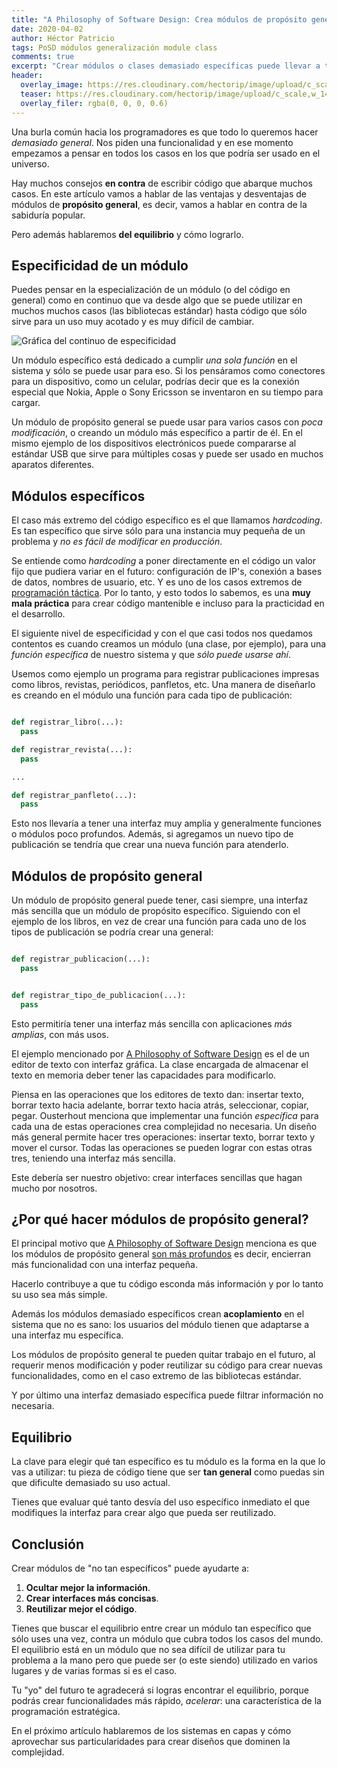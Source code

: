 ```yaml
---
title: "A Philosophy of Software Design: Crea módulos de propósito general"
date: 2020-04-02
author: Héctor Patricio
tags: PoSD módulos generalización module class
comments: true
excerpt: "Crear módulos o clases demasiado específicas puede llevar a tu código a ser difícil de mantener, veamos por qué te conviene crear módulos de propósito general."
header:
  overlay_image: https://res.cloudinary.com/hectorip/image/upload/c_scale,w_1400/v1584726013/D750CDED-7745-4A56-8B3D-5CD33D2893E6_vqdgzb.jpg
  teaser: https://res.cloudinary.com/hectorip/image/upload/c_scale,w_1400/v1584726013/D750CDED-7745-4A56-8B3D-5CD33D2893E6_vqdgzb.jpg
  overlay_filer: rgba(0, 0, 0, 0.6)
---
```


Una burla común hacia los programadores es que todo lo queremos hacer _demasiado general_. Nos piden una funcionalidad y en ese momento empezamos a pensar en todos los casos en los que podría ser usado en el universo.

Hay muchos consejos **en contra** de escribir código que abarque
muchos casos. En este artículo vamos a hablar de las ventajas y
desventajas de módulos de **propósito general**, es decir, vamos a
hablar en contra de la sabiduría popular.

Pero además hablaremos **del equilibrio** y cómo lograrlo.

## Especificidad de un módulo

Puedes pensar en la especialización de un módulo (o del código en general) como en continuo que va desde algo que se puede utilizar en muchos muchos casos (las bibliotecas estándar) hasta código que sólo sirve para un uso muy acotado y es muy difícil de cambiar.

![Gráfica del continuo de especificidad](https://res.cloudinary.com/hectorip/image/upload/c_scale,w_1200/v1585279283/7655B57E-A45D-4832-A0D6-41670C22D6CA_boy7ej.png)

Un módulo específico está dedicado a cumplir _una sola función_ en el sistema y sólo se puede usar para eso. Si los pensáramos como conectores para un dispositivo, como un celular, podrías decir que es la conexión especial que Nokia, Apple o Sony Ericsson se inventaron en su tiempo para cargar.

Un módulo de propósito general se puede usar para varios casos con _poca modificación_, o creando un módulo más específico a partir de él. En el mismo ejemplo de los dispositivos electrónicos puede compararse al estándar USB que sirve para múltiples cosas y puede ser usado en muchos aparatos diferentes.

## Módulos específicos

El caso más extremo del código específico es el que llamamos _hardcoding_. Es tan específico que sirve sólo para una instancia muy pequeña de un problema y _no es fácil de modificar en producción_.

Se entiende como _hardcoding_ a poner directamente en el código un valor fijo que pudiera variar en el futuro: configuración de IP's, conexión a bases de datos, nombres de usuario, etc. Y es uno de los casos extremos de [programación táctica](https://blog.thedojo.mx/2020/02/11/a-philosophy-of-software-design-programacion-tactica-vs-estrategica.html#desarrollo-t%C3%A1ctico). Por lo tanto, y esto todos lo sabemos, es una **muy mala  práctica** para crear código mantenible e incluso para la practicidad en el desarrollo.

El siguiente nivel de especificidad y con el que casi todos nos quedamos contentos es cuando creamos un módulo (una clase, por ejemplo), para una _función específica_ de nuestro sistema y que _sólo puede usarse ahí_.

Usemos como ejemplo un programa para registrar publicaciones impresas como libros, revistas, periódicos, panfletos, etc. Una manera de diseñarlo es creando en el módulo una función para cada tipo de publicación:

```python

def registrar_libro(...):
  pass

def registrar_revista(...):
  pass

...

def registrar_panfleto(...):
  pass

```

Esto nos llevaría a tener una interfaz muy amplia y generalmente funciones o módulos poco profundos. Además, si agregamos un nuevo tipo de publicación se tendría que crear una nueva función para atenderlo.

## Módulos de propósito general

Un módulo de propósito general puede tener, casi siempre, una interfaz más sencilla que un módulo de propósito específico. Siguiendo con el ejemplo de los libros, en vez de crear una función para cada uno de los tipos de publicación se podría crear una general:

```python

def registrar_publicacion(...):
  pass


def registrar_tipo_de_publicacion(...):
  pass

```

Esto permitiría tener una interfaz más sencilla con aplicaciones _más amplias_, con más usos.

El ejemplo mencionado por [A Philosophy of Software Design](https://amzn.to/3ba4MEj) es el de un editor de texto con interfaz gráfica. La clase encargada de almacenar el texto en memoria deber tener las capacidades para modificarlo.

Piensa en las operaciones que los editores de texto dan: insertar texto, borrar texto hacia adelante, borrar texto hacia atrás, seleccionar, copiar, pegar. Ousterhout menciona que implementar una función _específica_ para cada una de estas operaciones crea complejidad no necesaria. Un diseño más general permite hacer tres operaciones: insertar texto, borrar texto y mover el cursor. Todas las operaciones se pueden lograr con estas otras tres, teniendo una interfaz más sencilla.

Este debería ser nuestro objetivo: crear interfaces sencillas que hagan mucho por nosotros.

## ¿Por qué hacer módulos de propósito general?

El principal motivo que [A Philosophy of Software Design](https://amzn.to/3ba4MEj) menciona es que los módulos de propósito general [son más profundos](https://blog.thedojo.mx/2020/03/02/a-philosophy-of-software-design-los-modulos-deben-ser-profundos.html#dise%C3%B1o-de-m%C3%B3dulos) es decir, encierran más funcionalidad con una interfaz pequeña.

Hacerlo contribuye a que tu código esconda más información y por lo tanto su uso sea más simple.

Además los módulos demasiado específicos crean **acoplamiento** en el sistema que no es sano: los usuarios del módulo tienen que adaptarse a una interfaz mu específica.

Los módulos de propósito general te pueden quitar trabajo en el futuro, al requerir menos modificación y poder reutilizar su código para crear nuevas funcionalidades, como en el caso extremo de las bibliotecas estándar.

Y por último una interfaz demasiado específica puede filtrar información no necesaria.

## Equilibrio

La clave para elegir qué tan específico es tu módulo es la forma en la que lo vas a utilizar: tu pieza de código tiene que ser **tan general** como puedas sin que dificulte demasiado su uso actual.

Tienes que evaluar qué tanto desvía del uso específico inmediato el que modifiques la interfaz para crear algo que pueda ser reutilizado.

## Conclusión

Crear módulos de "no tan específicos" puede ayudarte a:

1. **Ocultar mejor la información**.
2. **Crear interfaces más concisas**.
3. **Reutilizar mejor el código**.

Tienes que buscar el equilibrio entre crear un módulo tan específico que sólo uses una vez, contra un módulo que cubra todos los casos del mundo. El equilibrio está en un módulo que no sea difícil de utilizar para tu problema a la mano pero que puede ser (o este siendo) utilizado en varios lugares y de varias formas si es el caso.

Tu "yo" del futuro te agradecerá si logras encontrar el equilibrio, porque podrás crear funcionalidades más rápido, _acelerar_: una característica de la programación estratégica.

En el próximo artículo hablaremos de los sistemas en capas y cómo aprovechar sus particularidades para crear diseños que dominen la complejidad.
